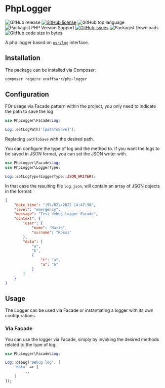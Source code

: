# PhpLogger

![GitHub release](https://img.shields.io/github/v/release/0xRaffSarr/php-logger)
[![GitHub license](https://img.shields.io/github/license/0xRaffSarr/php-logger)](https://github.com/0xRaffSarr/php-logger/blob/main/LICENSE)
![GitHub top language](https://img.shields.io/github/languages/top/0xRaffSarr/php-logger)
![Packagist PHP Version Support](https://img.shields.io/packagist/php-v/xraffsarr/php-logger)
[![GitHub issues](https://img.shields.io/github/issues/0xRaffSarr/php-logger)](https://github.com/0xRaffSarr/php-logger/issues)
![Packagist Downloads](https://img.shields.io/packagist/dt/xraffsarr/php-logger)
![GitHub code size in bytes](https://img.shields.io/github/languages/code-size/0xRaffSarr/php-logger)

A php logger based on [`psr/log`](https://github.com/php-fig/log) interface.

## Installation

The package can be installed via Composer:

```bash
composer require xraffsarr/php-logger
```
## Configuration

FOr usage via Facade pattern within the project, you only need to indicate the path
to save the log

```php
use PhpLogger\Facade\Log;

Log::setLogPath('[pathToSave]');
```

Replacing  `pathToSave` with the desired path.

You can configure the type of log and the method to. If you want the logs to be saved in JSON format,
you can set the JSON writer with.

```php
use PhpLogger\Facade\Log;
use PhpLogger\LoggerType;

Log::setLogType(LoggerType::JSON_WRITER);
```
In that case the resulting file `log.json`, will contain an array of JSON objects in the format:

```json
{
    "date_time": "19\/02\/2022 14:47:50",
    "level": "emergency",
    "message": "Test debug logger Facade",
    "context": {
        "user": {
            "name": "Mario",
            "surname": "Rossi"
        },
        "data": [
            "a",
            "b",
            {
                "t": "a",
                "a": "b"
            }
        ]
    }
}
```

## Usage

The Logger can be used via Facade or instantiating a logger with its own configurations.

### Via Facade

You can use the logger via Facade, simply by invoking the desired methods related to the type of log.

```php
use PhpLogger\Facade\Log;

Log::debug('Debug log', [
    'data' => [
        ...
    ]
]);
```
